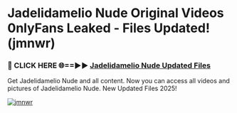 # Jadelidamelio Nude Original Videos 0nlyFans Leaked - Files Updated! (jmnwr)

<h3>🔴 CLICK HERE 🌐==►► <a href="https://tinyurl.com/4mcuefdz" rel="nofollow">Jadelidamelio Nude Updated Files</a></h3>

Get Jadelidamelio Nude and all content. Now you can access all videos and pictures of Jadelidamelio Nude. New Updated Files 2025!

[![jmnwr](https://i.imgur.com/StAQSOY.gif)](https://tinyurl.com/4mcuefdz)
